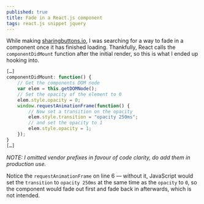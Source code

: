 ```yaml
---
published: true
title: Fade in a React.js component
tags: react.js snippet jquery
---
```


While making [sharingbuttons.io](http://sharingbuttons.io), I was searching for a way to fade in a component once it has finished loading. Thankfully, React calls the `componentDidMount` function after the initial render, so this is what I ended up hooking into.

```JavaScript
[…]
componentDidMount: function() {
	// Get the components DOM node
	var elem = this.getDOMNode();
	// Set the opacity of the element to 0
	elem.style.opacity = 0;
	window.requestAnimationFrame(function() {
		// Now set a transition on the opacity
		elem.style.transition = "opacity 250ms";
		// and set the opacity to 1
		elem.style.opacity = 1;
	});
}
[…]
```

*NOTE: I omitted vendor prefixes in favour of code clarity, do add them in production use.*

Notice the `requestAnimationFrame` on line 6 — without it, JavaScript would set the `transition` to `opacity 250ms` at the same time as the `opacity` to `0`, so the component would fade out first and fade back in afterwards, which is not intended. 